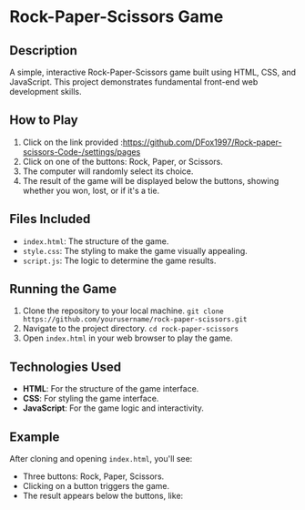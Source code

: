 # Rock-Paper-Scissors Game

## Description
A simple, interactive Rock-Paper-Scissors game built using HTML, CSS, and JavaScript. This project demonstrates fundamental front-end web development skills.

## How to Play
1. Click on the link provided :https://github.com/DFox1997/Rock-paper-scissors-Code-/settings/pages
2. Click on one of the buttons: Rock, Paper, or Scissors.
3. The computer will randomly select its choice.
4. The result of the game will be displayed below the buttons, showing whether you won, lost, or if it's a tie.

## Files Included
- `index.html`: The structure of the game.
- `style.css`: The styling to make the game visually appealing.
- `script.js`: The logic to determine the game results.

## Running the Game
1. Clone the repository to your local machine.
   ```git clone https://github.com/yourusername/rock-paper-scissors.git```
2. Navigate to the project directory.
   ```cd rock-paper-scissors```
3. Open `index.html` in your web browser to play the game.

## Technologies Used
- **HTML**: For the structure of the game interface.
- **CSS**: For styling the game interface.
- **JavaScript**: For the game logic and interactivity.

## Example
After cloning and opening `index.html`, you'll see:
- Three buttons: Rock, Paper, Scissors.
- Clicking on a button triggers the game.
- The result appears below the buttons, like:
